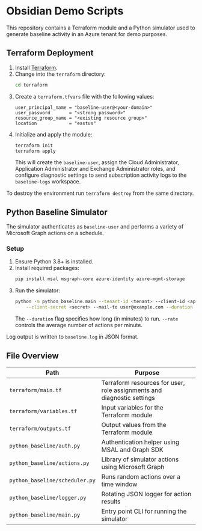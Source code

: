 # Obsidian Demo Scripts

This repository contains a Terraform module and a Python simulator used to generate baseline activity in an Azure tenant for demo purposes.

## Terraform Deployment

1. Install [Terraform](https://www.terraform.io/).
2. Change into the `terraform` directory:
   ```bash
   cd terraform
   ```
3. Create a `terraform.tfvars` file with the following values:
   ```hcl
   user_principal_name = "baseline-user@<your-domain>"
   user_password       = "<strong password>"
   resource_group_name = "<existing resource group>"
   location            = "eastus"
   ```
4. Initialize and apply the module:
   ```bash
   terraform init
   terraform apply
   ```
   This will create the `baseline-user`, assign the Cloud Administrator, Application Administrator and Exchange Administrator roles, and configure diagnostic settings to send subscription activity logs to the `baseline-logs` workspace.

To destroy the environment run `terraform destroy` from the same directory.

## Python Baseline Simulator

The simulator authenticates as `baseline-user` and performs a variety of Microsoft Graph actions on a schedule.

### Setup

1. Ensure Python 3.8+ is installed.
2. Install required packages:
   ```bash
   pip install msal msgraph-core azure-identity azure-mgmt-storage
   ```
3. Run the simulator:
   ```bash
   python -m python_baseline.main --tenant-id <tenant> --client-id <app id> \
       --client-secret <secret> --mail-to user@example.com --duration 30 --rate 6
   ```
   The `--duration` flag specifies how long (in minutes) to run. `--rate` controls the average number of actions per minute.

Log output is written to `baseline.log` in JSON format.

## File Overview

| Path | Purpose |
|------|---------|
| `terraform/main.tf` | Terraform resources for user, role assignments and diagnostic settings |
| `terraform/variables.tf` | Input variables for the Terraform module |
| `terraform/outputs.tf` | Output values from the Terraform module |
| `python_baseline/auth.py` | Authentication helper using MSAL and Graph SDK |
| `python_baseline/actions.py` | Library of simulator actions using Microsoft Graph |
| `python_baseline/scheduler.py` | Runs random actions over a time window |
| `python_baseline/logger.py` | Rotating JSON logger for action results |
| `python_baseline/main.py` | Entry point CLI for running the simulator |
